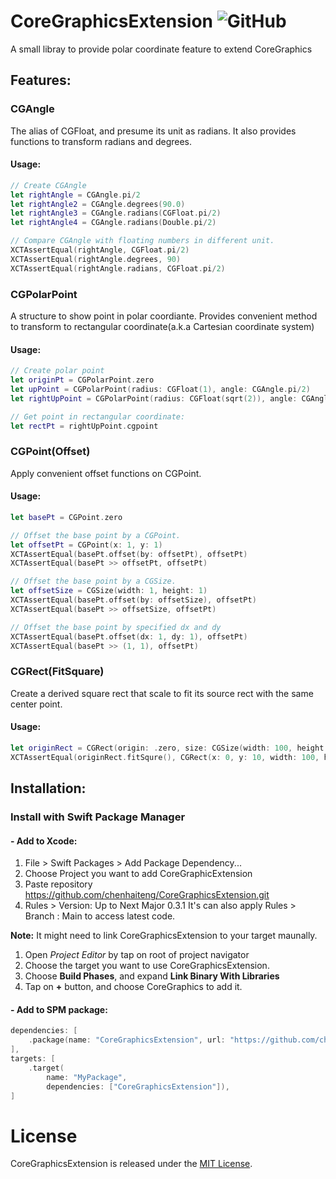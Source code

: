 # CoreGraphicsExtension ![GitHub](https://img.shields.io/github/license/chenhaiteng/coregraphicsextension?style=plastic)

A small libray to provide polar coordinate feature to extend CoreGraphics

## Features:
### CGAngle
The alias of CGFloat, and presume its unit as radians.
It also provides functions to transform radians and degrees.

#### Usage:
```swift
// Create CGAngle
let rightAngle = CGAngle.pi/2
let rightAngle2 = CGAngle.degrees(90.0)
let rightAngle3 = CGAngle.radians(CGFloat.pi/2)
let rightAngle4 = CGAngle.radians(Double.pi/2)

// Compare CGAngle with floating numbers in different unit. 
XCTAssertEqual(rightAngle, CGFloat.pi/2)
XCTAssertEqual(rightAngle.degrees, 90)
XCTAssertEqual(rightAngle.radians, CGFloat.pi/2)
```

### CGPolarPoint
A structure to show point in polar coordiante.
Provides convenient method to transform to rectangular coordinate(a.k.a Cartesian coordinate system) 

#### Usage:
```swift
// Create polar point
let originPt = CGPolarPoint.zero
let upPoint = CGPolarPoint(radius: CGFloat(1), angle: CGAngle.pi/2)
let rightUpPoint = CGPolarPoint(radius: CGFloat(sqrt(2)), angle: CGAngle.pi/4)

// Get point in rectangular coordinate:
let rectPt = rightUpPoint.cgpoint
```
### CGPoint(Offset)
Apply convenient offset functions on CGPoint.

#### Usage:
```swift
let basePt = CGPoint.zero

// Offset the base point by a CGPoint.
let offsetPt = CGPoint(x: 1, y: 1)
XCTAssertEqual(basePt.offset(by: offsetPt), offsetPt)
XCTAssertEqual(basePt >> offsetPt, offsetPt)

// Offset the base point by a CGSize.
let offsetSize = CGSize(width: 1, height: 1)
XCTAssertEqual(basePt.offset(by: offsetSize), offsetPt)
XCTAssertEqual(basePt >> offsetSize, offsetPt)

// Offset the base point by specified dx and dy
XCTAssertEqual(basePt.offset(dx: 1, dy: 1), offsetPt)
XCTAssertEqual(basePt >> (1, 1), offsetPt)

```

### CGRect(FitSquare)
Create a derived square rect that scale to fit its source rect with the same center point.

#### Usage:
```swift
let originRect = CGRect(origin: .zero, size: CGSize(width: 100, height: 120))
XCTAssertEqual(originRect.fitSqure(), CGRect(x: 0, y: 10, width: 100, height: 100))

```

## Installation:
### Install with Swift Package Manager
#### - Add to Xcode:

1. File > Swift Packages > Add Package Dependency...
2. Choose Project you want to add CoreGraphicExtension
3. Paste repository https://github.com/chenhaiteng/CoreGraphicsExtension.git
4. Rules > Version: Up to Next Major 0.3.1
It's can also apply Rules > Branch : Main to access latest code.

**Note:** It might need to link CoreGraphicsExtension to your target maunally.

1. Open *Project Editor* by tap on root of project navigator
2. Choose the target you want to use CoreGraphicsExtension.
3. Choose **Build Phases**, and expand **Link Binary With Libraries**
4. Tap on **+** button, and choose CoreGraphics to add it.

#### - Add to SPM package: 
```swift
dependencies: [
    .package(name: "CoreGraphicsExtension", url: "https://github.com/chenhaiteng/CoreGraphicsExtension.git", from: "0.3.1")
],
targets: [
    .target(
        name: "MyPackage",
        dependencies: ["CoreGraphicsExtension"]),
]
```

# License
CoreGraphicsExtension is released under the [MIT License](LICENSE).
